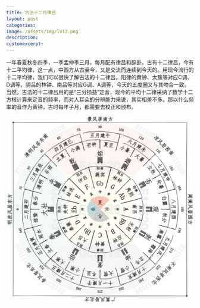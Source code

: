 ```yaml
---
title: 古法十二月律吕
layout: post
categories:
image: /assets/img/lv12.png
description:
customexcerpt:
---
```


一年春夏秋冬四季，一季孟仲季三月，每月配有律吕和辟卦。古有十二律吕，今有十二平均律，这一点，中西方从古至今，又是交流而连续到今天的。用现今流行的十二平均律，我们可以很快了解古法的十二律吕。阳律的黄钟、太簇等对应C调、D调等，阴吕的林钟、南吕等对应G调、A调等，今天的五度圈又与其吻合一致。当然，古法的十二律吕用的是“三分损益”定音，现今的平均十二律采纳了数学十二方根计算来定音的频率，而对人耳朵的分辨能力来说，其实相差不多。那以什么频率的音作为黄钟，古时每年子月，都需要去校正和颁布。

![图片alt](/assets/img/lv12.png "古法十二月律吕")